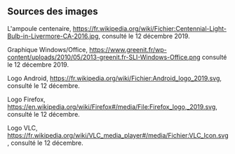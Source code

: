 ## Sources des images
L'ampoule centenaire, https://fr.wikipedia.org/wiki/Fichier:Centennial-Light-Bulb-in-Livermore-CA-2016.jpg, consulté le 12 décembre 2019.

Graphique Windows/Office, https://www.greenit.fr/wp-content/uploads/2010/05/2013-greenit.fr-SLI-Windows-Office.png consulté le 12 décembre 2019.

Logo Android, https://fr.wikipedia.org/wiki/Fichier:Android_logo_2019.svg, consulté le 12 décembre.

Logo Firefox, https://en.wikipedia.org/wiki/Firefox#/media/File:Firefox_logo,_2019.svg, consulté le 12 décembre.

Logo VLC, https://fr.wikipedia.org/wiki/VLC_media_player#/media/Fichier:VLC_Icon.svg, consulté le 12 décembre.
